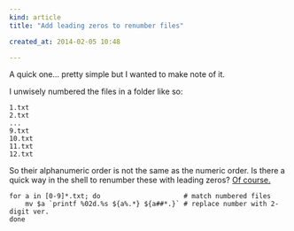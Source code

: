 ```yaml
---
kind: article
title: "Add leading zeros to renumber files"

created_at: 2014-02-05 10:48

---
```


A quick one... pretty simple but I wanted to make note of it.

I unwisely numbered the files in a folder like so:

```
1.txt
2.txt
...
9.txt
10.txt
11.txt
12.txt
```

So their alphanumeric order is not the same as the numeric order. Is there 
a quick way in the shell to renumber these with leading zeros? 
[Of course.](http://stackoverflow.com/questions/3672301/linux-shell-script-to-add-leading-zeros-to-file-names)

    for a in [0-9]*.txt; do                     # match numbered files
        mv $a `printf %02d.%s ${a%.*} ${a##*.}` # replace number with 2-digit ver.
    done